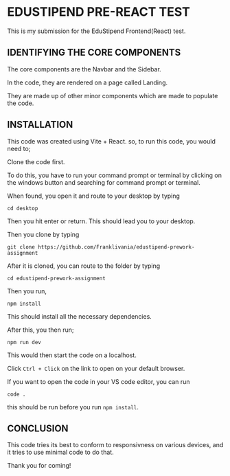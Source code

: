 # EDUSTIPEND PRE-REACT TEST

This is my submission for the EduStipend Frontend(React) test.

## IDENTIFYING THE CORE COMPONENTS

The core components are the Navbar and the Sidebar.

In the code, they are rendered on a page called Landing.

They are made up of other minor components which are made to populate the code.

## INSTALLATION

This code was created using Vite + React. so, to run this code, you would need to;

Clone the code first.

To do this, you have to run your command prompt or terminal by clicking on the windows button and searching for command prompt or terminal.

When found, you open it and route to your desktop by typing

```
cd desktop
```

Then you hit enter or return. This should lead you to your desktop.

Then you clone by typing

```
git clone https://github.com/Franklivania/edustipend-prework-assignment
```

After it is cloned, you can route to the folder by typing

```
cd edustipend-prework-assignment
```

Then you run,

```
npm install
```

This should install all the necessary dependencies.

After this, you then run;

```
npm run dev
```

This would then start the code on a localhost. 

Click `Ctrl + Click` on the link to open on your default browser.

If you want to open the code in your VS code editor, you can run 

```
code .
```

this should be run before you run `npm install`.

## CONCLUSION

This code tries its best to conform to responsivness on various devices, and it tries to use minimal code to do that.

Thank you for coming!